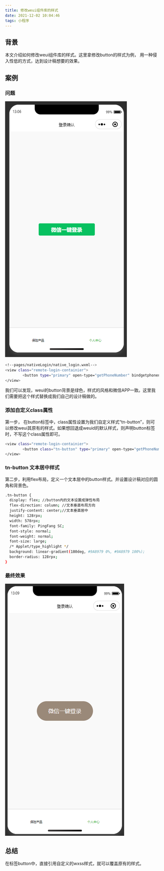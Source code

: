 ```yaml
---
title: 修改weui组件库的样式
date: 2021-12-02 10:04:46
tags: 小程序
---
```

## 背景

本文介绍如何修改weui组件库的样式。这里拿修改button的样式为例， 用一种侵入性低的方式，达到设计稿想要的效果。

## 案例

### 问题
![issue](/images/default-weui-button.png "默认button效果图")
```bash
<!--pages/nativeLogin/native_login.wxml-->
<view class="remote-login-containier">
        <button type="primary" open-type="getPhoneNumber" bindgetphonenumber="bindLoginButtonTap">微信一键登录</button>
</view> 
```
我们可以发现，weui的button背景是绿色，样式的风格和微信APP一致。这里我们需要把这个样式替换成我们自己的设计稿做的。
### 添加自定义class属性
第一步， 在button标签中，class属性设置为我们自定义样式“tn-button”，则可以修改weui其原有的样式。如果想回退成weuid的默认样式，则声明button标签时，不写这个class属性即可。
```bash
<view class="remote-login-containier">
        <button class="tn-button" type="primary" open-type="getPhoneNumber" bindgetphonenumber="bindLoginButtonTap">微信一键登录</button> 
</view>
```
### tn-button 文本居中样式
第二步，利用flex布局，定义一个文本居中的button样式。并设置设计稿对应的圆角和背景色。
```bash
.tn-button {
  display: flex; //button内的文本设置成弹性布局
  flex-direction: column; //文本垂直布局方向
  justify-content: center;//文本垂直居中
  height: 128rpx;
  width: 578rpx;
  font-family: PingFang SC;
  font-style: normal;
  font-weight: normal;
  font-size: large;
  /* Applet/type_highlight */
  background: linear-gradient(180deg, #9A8979 0%, #9A8979 100%);
  border-radius: 128rpx;
}
```
### 最终效果
![result](/images/final-weui-button.png "修改样式后的效果图")

## 总结
在标签button中，直接引用自定义的wxss样式，就可以覆盖原有的样式。
